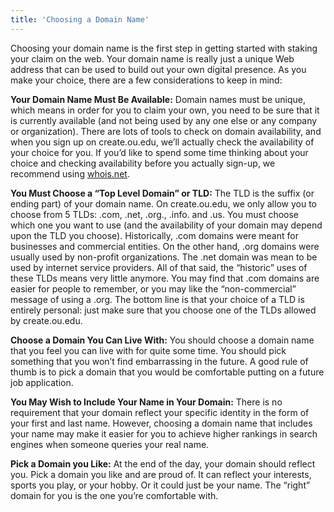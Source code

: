 ```yaml
---
title: 'Choosing a Domain Name'
---
```


Choosing your domain name is the first step in getting started with staking your claim on the web. Your domain name is really just a unique Web address that can be used to build out your own digital presence. As you make your choice, there are a few considerations to keep in mind:

**Your Domain Name Must Be Available:** Domain names must be unique, which means in order for you to claim your own, you need to be sure that it is currently available (and not being used by any one else or any company or organization). There are lots of tools to check on domain availability, and when you sign up on create.ou.edu, we’ll actually check the availability of your choice for you. If you’d like to spend some time thinking about your choice and checking availability before you actually sign-up, we recommend using [whois.net](https://whois.net).

**You Must Choose a “Top Level Domain” or TLD:** The TLD is the suffix (or ending part) of your domain name. On create.ou.edu, we only allow you to choose from 5 TLDs: .com, .net, .org., .info. and .us. You must choose which one you want to use (and the availability of your domain may depend upon the TLD you choose). Historically, .com domains were meant for businesses and commercial entities. On the other hand, .org domains were usually used by non-profit organizations. The .net domain was mean to be used by internet service providers. All of that said, the “historic” uses of these TLDs means very little anymore. You may find that .com domains are easier for people to remember, or you may like the “non-commercial” message of using a .org. The bottom line is that your choice of a TLD is entirely personal: just make sure that you choose one of the TLDs allowed by create.ou.edu.

**Choose a Domain You Can Live With:** You should choose a domain name that you feel you can live with for quite some time. You should pick something that you won’t find embarrassing in the future. A good rule of thumb is to pick a domain that you would be comfortable putting on a future job application.

**You May Wish to Include Your Name in Your Domain:** There is no requirement that your domain reflect your specific identity in the form of your first and last name. However, choosing a domain name that includes your name may make it easier for you to achieve higher rankings in search engines when someone queries your real name.

**Pick a Domain you Like:** At the end of the day, your domain should reflect you. Pick a domain you like and are proud of. It can reflect your interests, sports you play, or your hobby. Or it could just be your name. The “right” domain for you is the one you’re comfortable with.
